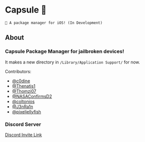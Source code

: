 # Capsule 💊

``` 
🎉 A package manager for iOS! (In Development)
```

## About

### Capsule Package Manager for jailbroken devices!

It makes a new directory in ```/Library/Application Support/``` for now.

Contributors:
- [@c0dine](https://twitter.com/c0dine)
- [@Thenatis1](https://twitter.com/Thenatis1) 
- [@Thomzi07](https://twitter.com/Thomzi07) 
- [@NASAConfirmsD2](https://twitter.com/NASAConfirmsD2) 
- [@coltonios](https://twitter.com/coltonios) 
- [@J3nRa1n](https://twitter.com/J3nRa1n)
- [@pixeljellyfish](https://twitter.com/pixeljellyfish)

### Discord Server
[Discord Invite Link](https://discordapp.com/invite/pE28QcS)

